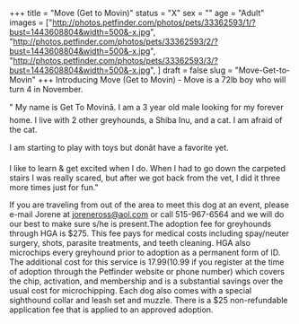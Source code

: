 +++
title = "Move (Get to Movin)"
status = "X"
sex = ""
age = "Adult"
images = ["http://photos.petfinder.com/photos/pets/33362593/1/?bust=1443608804&width=500&-x.jpg",
"http://photos.petfinder.com/photos/pets/33362593/2/?bust=1443608804&width=500&-x.jpg",
"http://photos.petfinder.com/photos/pets/33362593/3/?bust=1443608804&width=500&-x.jpg",
]
draft = false
slug = "Move-Get-to-Movin"
+++
Introducing Move (Get to Movin) - Move is a 72lb boy who will turn 4 in November.

" My name is Get To Movinâ.  I am a 3 year old male looking for my forever home.
I live with 2 other greyhounds, a Shiba Inu, and a cat.  I am afraid of the cat.

I am starting to play with toys but donât have a favorite yet.

I like to learn & get excited when I do.
When I had to go down the carpeted stairs I was really scared,
but after we got back from the vet, I did it three more times just for fun."

If you are traveling from out of the area to meet this dog at an event, please e-mail Jorene at joreneross@aol.com or call 515-967-6564 and we will do our best to make sure s/he is present.The adoption fee for greyhounds through HGA is $275. This fee pays for medical costs including spay/neuter surgery, shots, parasite treatments, and teeth cleaning. HGA also microchips every greyhound prior to adoption as a permanent form of ID. The additional cost for this service is $17.99 ($10.99 if you register at the time of adoption through the Petfinder website or phone number) which covers the chip, activation, and membership and is a substantial savings over the usual cost for microchipping. Each dog also comes with a special sighthound collar and leash set and muzzle. There is a $25 non-refundable application fee that is applied to an approved adoption.

